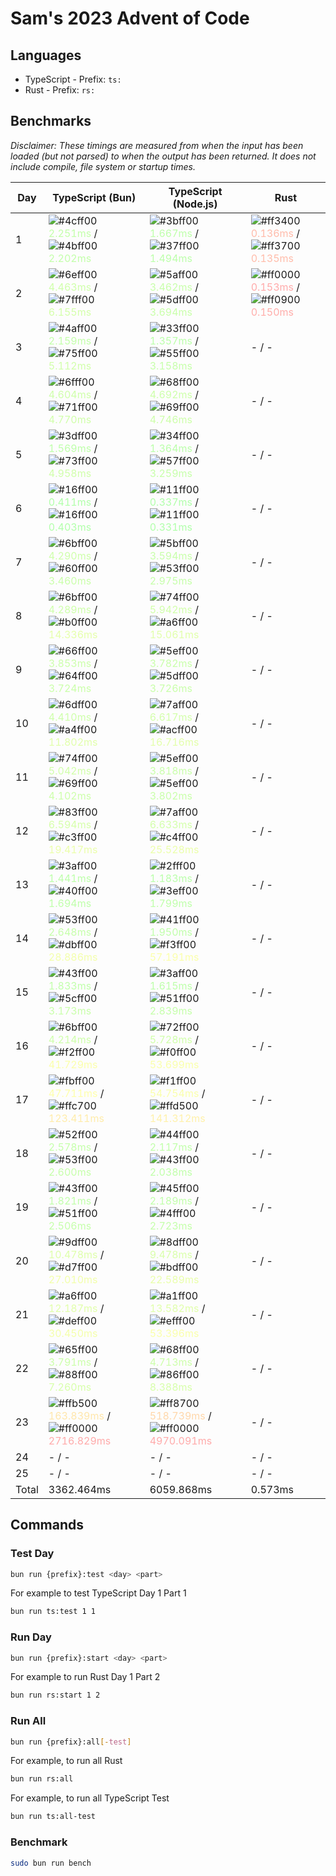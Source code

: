 # Sam's 2023 Advent of Code

## Languages

- TypeScript - Prefix: `ts:`
- Rust - Prefix: `rs:`

## Benchmarks

<!--BENCHMARKSTART-->
*Disclaimer: These timings are measured from when the input has been loaded (but not parsed) to when the output has been returned. It does not include compile, file system or startup times.*

|Day|TypeScript (Bun)|TypeScript (Node.js)|Rust|
|-|-|-|-|
|1|![#4cff00](https://placehold.co/10x10/4cff00/4cff00.png) <span style="color: #c3ffaa">2.251ms</span> / ![#4bff00](https://placehold.co/10x10/4bff00/4bff00.png) <span style="color: #c3ffaa">2.202ms</span>|![#3bff00](https://placehold.co/10x10/3bff00/3bff00.png) <span style="color: #beffaa">1.667ms</span> / ![#37ff00](https://placehold.co/10x10/37ff00/37ff00.png) <span style="color: #bcffaa">1.494ms</span>|![#ff3400](https://placehold.co/10x10/ff3400/ff3400.png) <span style="color: #ffbbaa">0.136ms</span> / ![#ff3700](https://placehold.co/10x10/ff3700/ff3700.png) <span style="color: #ffbcaa">0.135ms</span>|
|2|![#6eff00](https://placehold.co/10x10/6eff00/6eff00.png) <span style="color: #cfffaa">4.463ms</span> / ![#7fff00](https://placehold.co/10x10/7fff00/7fff00.png) <span style="color: #d4ffaa">6.155ms</span>|![#5aff00](https://placehold.co/10x10/5aff00/5aff00.png) <span style="color: #c8ffaa">3.462ms</span> / ![#5dff00](https://placehold.co/10x10/5dff00/5dff00.png) <span style="color: #c9ffaa">3.694ms</span>|![#ff0000](https://placehold.co/10x10/ff0000/ff0000.png) <span style="color: #ffaaaa">0.153ms</span> / ![#ff0900](https://placehold.co/10x10/ff0900/ff0900.png) <span style="color: #ffadaa">0.150ms</span>|
|3|![#4aff00](https://placehold.co/10x10/4aff00/4aff00.png) <span style="color: #c3ffaa">2.159ms</span> / ![#75ff00](https://placehold.co/10x10/75ff00/75ff00.png) <span style="color: #d1ffaa">5.112ms</span>|![#33ff00](https://placehold.co/10x10/33ff00/33ff00.png) <span style="color: #bbffaa">1.357ms</span> / ![#55ff00](https://placehold.co/10x10/55ff00/55ff00.png) <span style="color: #c6ffaa">3.158ms</span>|- / -|
|4|![#6fff00](https://placehold.co/10x10/6fff00/6fff00.png) <span style="color: #cfffaa">4.604ms</span> / ![#71ff00](https://placehold.co/10x10/71ff00/71ff00.png) <span style="color: #d0ffaa">4.770ms</span>|![#68ff00](https://placehold.co/10x10/68ff00/68ff00.png) <span style="color: #cdffaa">4.692ms</span> / ![#69ff00](https://placehold.co/10x10/69ff00/69ff00.png) <span style="color: #cdffaa">4.746ms</span>|- / -|
|5|![#3dff00](https://placehold.co/10x10/3dff00/3dff00.png) <span style="color: #beffaa">1.569ms</span> / ![#73ff00](https://placehold.co/10x10/73ff00/73ff00.png) <span style="color: #d0ffaa">4.958ms</span>|![#34ff00](https://placehold.co/10x10/34ff00/34ff00.png) <span style="color: #bbffaa">1.364ms</span> / ![#57ff00](https://placehold.co/10x10/57ff00/57ff00.png) <span style="color: #c7ffaa">3.259ms</span>|- / -|
|6|![#16ff00](https://placehold.co/10x10/16ff00/16ff00.png) <span style="color: #b1ffaa">0.411ms</span> / ![#16ff00](https://placehold.co/10x10/16ff00/16ff00.png) <span style="color: #b1ffaa">0.403ms</span>|![#11ff00](https://placehold.co/10x10/11ff00/11ff00.png) <span style="color: #b0ffaa">0.337ms</span> / ![#11ff00](https://placehold.co/10x10/11ff00/11ff00.png) <span style="color: #b0ffaa">0.331ms</span>|- / -|
|7|![#6bff00](https://placehold.co/10x10/6bff00/6bff00.png) <span style="color: #ceffaa">4.290ms</span> / ![#60ff00](https://placehold.co/10x10/60ff00/60ff00.png) <span style="color: #caffaa">3.460ms</span>|![#5bff00](https://placehold.co/10x10/5bff00/5bff00.png) <span style="color: #c8ffaa">3.594ms</span> / ![#53ff00](https://placehold.co/10x10/53ff00/53ff00.png) <span style="color: #c6ffaa">2.975ms</span>|- / -|
|8|![#6bff00](https://placehold.co/10x10/6bff00/6bff00.png) <span style="color: #ceffaa">4.289ms</span> / ![#b0ff00](https://placehold.co/10x10/b0ff00/b0ff00.png) <span style="color: #e5ffaa">14.336ms</span>|![#74ff00](https://placehold.co/10x10/74ff00/74ff00.png) <span style="color: #d1ffaa">5.942ms</span> / ![#a6ff00](https://placehold.co/10x10/a6ff00/a6ff00.png) <span style="color: #e1ffaa">15.061ms</span>|- / -|
|9|![#66ff00](https://placehold.co/10x10/66ff00/66ff00.png) <span style="color: #ccffaa">3.853ms</span> / ![#64ff00](https://placehold.co/10x10/64ff00/64ff00.png) <span style="color: #cbffaa">3.724ms</span>|![#5eff00](https://placehold.co/10x10/5eff00/5eff00.png) <span style="color: #c9ffaa">3.782ms</span> / ![#5dff00](https://placehold.co/10x10/5dff00/5dff00.png) <span style="color: #c9ffaa">3.726ms</span>|- / -|
|10|![#6dff00](https://placehold.co/10x10/6dff00/6dff00.png) <span style="color: #ceffaa">4.410ms</span> / ![#a4ff00](https://placehold.co/10x10/a4ff00/a4ff00.png) <span style="color: #e1ffaa">11.802ms</span>|![#7aff00](https://placehold.co/10x10/7aff00/7aff00.png) <span style="color: #d3ffaa">6.617ms</span> / ![#acff00](https://placehold.co/10x10/acff00/acff00.png) <span style="color: #e3ffaa">16.716ms</span>|- / -|
|11|![#74ff00](https://placehold.co/10x10/74ff00/74ff00.png) <span style="color: #d1ffaa">5.042ms</span> / ![#69ff00](https://placehold.co/10x10/69ff00/69ff00.png) <span style="color: #cdffaa">4.102ms</span>|![#5eff00](https://placehold.co/10x10/5eff00/5eff00.png) <span style="color: #c9ffaa">3.818ms</span> / ![#5eff00](https://placehold.co/10x10/5eff00/5eff00.png) <span style="color: #c9ffaa">3.802ms</span>|- / -|
|12|![#83ff00](https://placehold.co/10x10/83ff00/83ff00.png) <span style="color: #d6ffaa">6.594ms</span> / ![#c3ff00](https://placehold.co/10x10/c3ff00/c3ff00.png) <span style="color: #ebffaa">19.417ms</span>|![#7aff00](https://placehold.co/10x10/7aff00/7aff00.png) <span style="color: #d3ffaa">6.633ms</span> / ![#c4ff00](https://placehold.co/10x10/c4ff00/c4ff00.png) <span style="color: #ebffaa">25.528ms</span>|- / -|
|13|![#3aff00](https://placehold.co/10x10/3aff00/3aff00.png) <span style="color: #bdffaa">1.441ms</span> / ![#40ff00](https://placehold.co/10x10/40ff00/40ff00.png) <span style="color: #bfffaa">1.694ms</span>|![#2fff00](https://placehold.co/10x10/2fff00/2fff00.png) <span style="color: #baffaa">1.183ms</span> / ![#3eff00](https://placehold.co/10x10/3eff00/3eff00.png) <span style="color: #bfffaa">1.799ms</span>|- / -|
|14|![#53ff00](https://placehold.co/10x10/53ff00/53ff00.png) <span style="color: #c6ffaa">2.648ms</span> / ![#dbff00](https://placehold.co/10x10/dbff00/dbff00.png) <span style="color: #f3ffaa">28.886ms</span>|![#41ff00](https://placehold.co/10x10/41ff00/41ff00.png) <span style="color: #c0ffaa">1.950ms</span> / ![#f3ff00](https://placehold.co/10x10/f3ff00/f3ff00.png) <span style="color: #fbffaa">57.191ms</span>|- / -|
|15|![#43ff00](https://placehold.co/10x10/43ff00/43ff00.png) <span style="color: #c0ffaa">1.833ms</span> / ![#5cff00](https://placehold.co/10x10/5cff00/5cff00.png) <span style="color: #c9ffaa">3.173ms</span>|![#3aff00](https://placehold.co/10x10/3aff00/3aff00.png) <span style="color: #bdffaa">1.615ms</span> / ![#51ff00](https://placehold.co/10x10/51ff00/51ff00.png) <span style="color: #c5ffaa">2.839ms</span>|- / -|
|16|![#6bff00](https://placehold.co/10x10/6bff00/6bff00.png) <span style="color: #ceffaa">4.214ms</span> / ![#f2ff00](https://placehold.co/10x10/f2ff00/f2ff00.png) <span style="color: #fbffaa">41.729ms</span>|![#72ff00](https://placehold.co/10x10/72ff00/72ff00.png) <span style="color: #d0ffaa">5.728ms</span> / ![#f0ff00](https://placehold.co/10x10/f0ff00/f0ff00.png) <span style="color: #faffaa">53.699ms</span>|- / -|
|17|![#fbff00](https://placehold.co/10x10/fbff00/fbff00.png) <span style="color: #feffaa">47.711ms</span> / ![#ffc700](https://placehold.co/10x10/ffc700/ffc700.png) <span style="color: #ffecaa">123.411ms</span>|![#f1ff00](https://placehold.co/10x10/f1ff00/f1ff00.png) <span style="color: #faffaa">54.754ms</span> / ![#ffd500](https://placehold.co/10x10/ffd500/ffd500.png) <span style="color: #fff1aa">141.312ms</span>|- / -|
|18|![#52ff00](https://placehold.co/10x10/52ff00/52ff00.png) <span style="color: #c5ffaa">2.578ms</span> / ![#53ff00](https://placehold.co/10x10/53ff00/53ff00.png) <span style="color: #c6ffaa">2.600ms</span>|![#44ff00](https://placehold.co/10x10/44ff00/44ff00.png) <span style="color: #c1ffaa">2.117ms</span> / ![#43ff00](https://placehold.co/10x10/43ff00/43ff00.png) <span style="color: #c0ffaa">2.038ms</span>|- / -|
|19|![#43ff00](https://placehold.co/10x10/43ff00/43ff00.png) <span style="color: #c0ffaa">1.821ms</span> / ![#51ff00](https://placehold.co/10x10/51ff00/51ff00.png) <span style="color: #c5ffaa">2.506ms</span>|![#45ff00](https://placehold.co/10x10/45ff00/45ff00.png) <span style="color: #c1ffaa">2.189ms</span> / ![#4fff00](https://placehold.co/10x10/4fff00/4fff00.png) <span style="color: #c4ffaa">2.723ms</span>|- / -|
|20|![#9dff00](https://placehold.co/10x10/9dff00/9dff00.png) <span style="color: #deffaa">10.478ms</span> / ![#d7ff00](https://placehold.co/10x10/d7ff00/d7ff00.png) <span style="color: #f2ffaa">27.010ms</span>|![#8dff00](https://placehold.co/10x10/8dff00/8dff00.png) <span style="color: #d9ffaa">9.478ms</span> / ![#bdff00](https://placehold.co/10x10/bdff00/bdff00.png) <span style="color: #e9ffaa">22.589ms</span>|- / -|
|21|![#a6ff00](https://placehold.co/10x10/a6ff00/a6ff00.png) <span style="color: #e1ffaa">12.187ms</span> / ![#deff00](https://placehold.co/10x10/deff00/deff00.png) <span style="color: #f4ffaa">30.450ms</span>|![#a1ff00](https://placehold.co/10x10/a1ff00/a1ff00.png) <span style="color: #e0ffaa">13.582ms</span> / ![#efff00](https://placehold.co/10x10/efff00/efff00.png) <span style="color: #faffaa">53.396ms</span>|- / -|
|22|![#65ff00](https://placehold.co/10x10/65ff00/65ff00.png) <span style="color: #ccffaa">3.791ms</span> / ![#88ff00](https://placehold.co/10x10/88ff00/88ff00.png) <span style="color: #d7ffaa">7.260ms</span>|![#68ff00](https://placehold.co/10x10/68ff00/68ff00.png) <span style="color: #cdffaa">4.713ms</span> / ![#86ff00](https://placehold.co/10x10/86ff00/86ff00.png) <span style="color: #d7ffaa">8.388ms</span>|- / -|
|23|![#ffb500](https://placehold.co/10x10/ffb500/ffb500.png) <span style="color: #ffe6aa">163.839ms</span> / ![#ff0000](https://placehold.co/10x10/ff0000/ff0000.png) <span style="color: #ffaaaa">2716.829ms</span>|![#ff8700](https://placehold.co/10x10/ff8700/ff8700.png) <span style="color: #ffd7aa">518.739ms</span> / ![#ff0000](https://placehold.co/10x10/ff0000/ff0000.png) <span style="color: #ffaaaa">4970.091ms</span>|- / -|
|24|- / -|- / -|- / -|
|25|- / -|- / -|- / -|
|Total|3362.464ms|6059.868ms|0.573ms|
<!--BENCHMARKEND-->

## Commands

### Test Day

```bash
bun run {prefix}:test <day> <part>
```

For example to test TypeScript Day 1 Part 1
```bash
bun run ts:test 1 1
```

### Run Day

```bash
bun run {prefix}:start <day> <part>
```

For example to run Rust Day 1 Part 2
```bash
bun run rs:start 1 2
```

### Run All

```bash
bun run {prefix}:all[-test]
```

For example, to run all Rust

```bash
bun run rs:all
```

For example, to run all TypeScript Test

```bash
bun run ts:all-test
```

### Benchmark

```bash
sudo bun run bench
```
